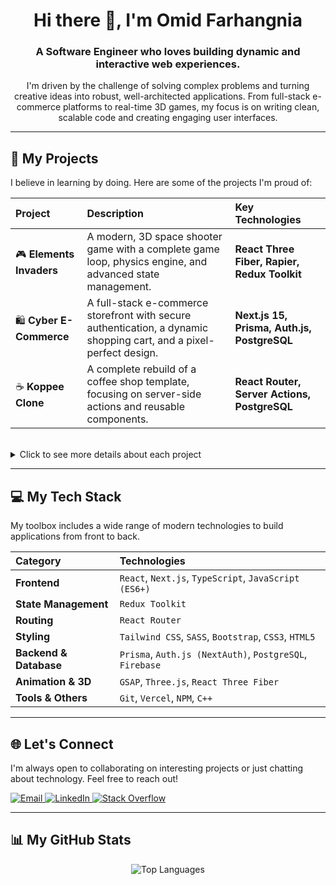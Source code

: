 <h1 align="center">Hi there 👋, I'm Omid Farhangnia</h1>
<h3 align="center">A Software Engineer who loves building dynamic and interactive web experiences.</h3>

<p align="center">
  I'm driven by the challenge of solving complex problems and turning creative ideas into robust, well-architected applications. From full-stack e-commerce platforms to real-time 3D games, my focus is on writing clean, scalable code and creating engaging user interfaces.
</p>

---

## 🚀 My Projects

I believe in learning by doing. Here are some of the projects I'm proud of:

| Project | Description | Key Technologies |
| :--- | :--- | :--- |
| 🎮 **Elements Invaders** | A modern, 3D space shooter game with a complete game loop, physics engine, and advanced state management. | **React Three Fiber, Rapier, Redux Toolkit** |
| 🛍️ **Cyber E-Commerce** | A full-stack e-commerce storefront with secure authentication, a dynamic shopping cart, and a pixel-perfect design. | **Next.js 15, Prisma, Auth.js, PostgreSQL** |
| ☕ **Koppee Clone** | A complete rebuild of a coffee shop template, focusing on server-side actions and reusable components. | **React Router, Server Actions, PostgreSQL** |

<br>

<details>
<summary>Click to see more details about each project</summary>

### 1. Elements Invaders
A modern, fast-paced, 3D space shooter game built from the ground up. This project was a deep dive into building a complete game loop, managing complex state with Redux, and optimizing performance in a 3D environment.
- **Live Demo:** **[elements-invaders.vercel.app](https://elements-invaders.vercel.app/)**
- **Source Code:** **[GitHub Repository](https://github.com/omidfarhangnia/Elements-Invaders)**

### 2. Cyber E-Commerce
A full-stack e-commerce application featuring a pixel-perfect implementation of a professional Figma design. It includes essential e-commerce functionalities like user authentication, a dynamic shopping cart, and a favorites system.
- **Live Demo:** **[cyber-e-commerce-six.vercel.app](https://cyber-e-commerce-six.vercel.app)**
- **Source Code:** **[GitHub Repository](https://github.com/omidfarhangnia/Cyber_E_Commerce)**

### 3. Koppee Coffee Shop Clone
A modern and complete rebuild of the Koppee coffee shop template. The primary goal was to implement advanced concepts in server-side routing with React Router, robust form management, and building reusable components.
- **Live Demo:** **[koppee-react-router-clone.vercel.app](https://koppee-react-router-clone-3vxzb6n26-omids-projects-4059c488.vercel.app/)**
- **Source Code:** **[GitHub Repository](https://github.com/omidfarhangnia/Koppee-React-Router-Clone)**

</details>

---

## 💻 My Tech Stack

My toolbox includes a wide range of modern technologies to build applications from front to back.

| Category | Technologies |
| :--- | :--- |
| **Frontend** | `React`, `Next.js`, `TypeScript`, `JavaScript (ES6+)` |
| **State Management** | `Redux Toolkit` |
| **Routing** | `React Router` |
| **Styling** | `Tailwind CSS`, `SASS`, `Bootstrap`, `CSS3`, `HTML5` |
| **Backend & Database** | `Prisma`, `Auth.js (NextAuth)`, `PostgreSQL`, `Firebase` |
| **Animation & 3D** | `GSAP`, `Three.js`, `React Three Fiber` |
| **Tools & Others** | `Git`, `Vercel`, `NPM`, `C++` |

---

## 🌐 Let's Connect

I'm always open to collaborating on interesting projects or just chatting about technology. Feel free to reach out!

<p align="left">
  <a href="mailto:omidfarhangnia@gmail.com" target="_blank">
    <img src="https://img.shields.io/badge/Email-D14836?style=for-the-badge&logo=gmail&logoColor=white" alt="Email"/>
  </a>
  <a href="https://linkedin.com/in/omid-farhangnia-20a122202" target="_blank">
    <img src="https://img.shields.io/badge/LinkedIn-%230077B5.svg?style=for-the-badge&logo=linkedin&logoColor=white" alt="LinkedIn"/>
  </a>
  <a href="https://stackoverflow.com/users/17191863/omid-farhangnia" target="_blank">
    <img src="https://img.shields.io/badge/-Stackoverflow-FE7A16?style=for-the-badge&logo=stack-overflow&logoColor=white" alt="Stack Overflow"/>
  </a>
</p>

---

## 📊 My GitHub Stats

<p align="center">
  <img src="https://github-readme-stats.vercel.app/api/top-langs/?username=omidfarhangnia&theme=dark&hide_border=false&include_all_commits=true&count_private=true&layout=compact" alt="Top Languages"/>
</p>
